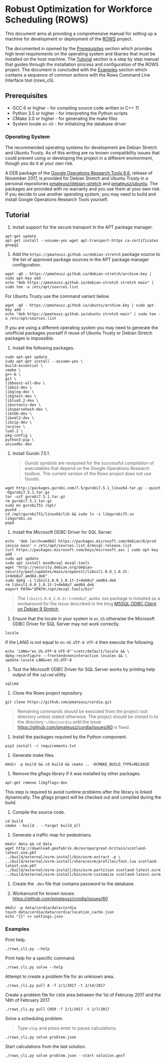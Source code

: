 # Robust Optimization for Workforce Scheduling (ROWS)
This document aims at providing a comprehensive manual for setting up a machine for development or deployment of the [ROWS](https://github.com/pmateusz/cordia) project.

The documented in opened by the [Prerequisites](#Prerequisites) section which provides high level requirements on the operating system and libaries that must be installed on the host machine. The [Tutorial](#Tutorial) section is a step by step manual that guides through the installation process and configuration of the ROWS project. The document is concluded with the [Examples](#Examples) section which contains a sequence of common actions with the Rows Command Line Interface tool (rows_cli).

## Prerequisites
* GCC 6 or higher - for compiling source code written in C++ 11
* Python 3.5 or higher - for interpreting the Python scripts
* CMake 3.0 or higher - for generaitng the make files
* System locale `en-US` - for initializing the database driver

### Operating System
The recommended operating systems for development are Debian Stretch and Ubuntu Trusty. As of this writing are no known compatibility issues that could prevent using or developing the project in a different environment, though you do it at your own risk.

A DEB package of the [Google Operations Research Tools 6.6](https://github.com/google/or-tools/releases/tag/v6.6), release of November 2017, is provided for Debian Stretch and Ubuntu Trusty in a personal repositories [pmateusz/debian-stretch](https://github.com/pmateusz/debian-stretch) and [pmateusz/ubuntu](https://github.com/pmateusz/ubuntu). The packages are provided with no warranty and you use them at your own risk. If you decide to use another operating system, you may need to build and install Google Operations Research Tools yourself.

## Tutorial
1. Install support for the secure transport in the APT package manager.
```shell
apt-get update
apt-get install --assume-yes wget apt-transport-https ca-certificates gnupg2 
```
1. Add the `https://pmateusz.github.io/debian-stretch` package source to the list of approved package sources in the APT package manager configuration.
```shell
wget -qO - https://pmateusz.github.io/debian-stretch/archive.key | sudo apt-key add -
echo "deb https://pmateusz.github.io/debian-stretch stretch main" | sudo tee -a /etc/apt/sources.list
```

For Ubuntu Trusty use the command variant below.
```shell
wget -qO - https://pmateusz.github.io/ubuntu/archive.key | sudo apt-key add -
echo "deb https://pmateusz.github.io/ubuntu stretch main" | sudo tee -a /etc/apt/sources.list
```

   If you are using a different operating system you may need to generate the unofficial packages yourself if reuse of Ubuntu Trusty or Debian Stretch packages is impossible.

1. Install the following packages.
```shell
sudo apt-get update
sudo apt-get install --assume-yes \
build-essential \
cmake \
g++-6 \
git \
libboost-all-dev \
libbz2-dev \
libglog-dev \
libgtest-dev \
liblua5.2-dev \
libortools-dev \
libsparsehash-dev \
libtbb-dev \
libxml2-dev \
libzip-dev \
locales \
lua5.2 \
pkg-config \
python3-pip \
unixodbc-dev
```

1. Install Gurobi 7.5.1.
   > Gurobi symbols are reuquired for the successful compilation of executables that depend on the Google Operations Research toolbox. The current version of the Rows project does not use Gurobi.
```shell
wget http://packages.gurobi.com/7.5/gurobi7.5.1_linux64.tar.gz --quiet -Ogurobi7.5.1.tar.gz
tar -xzf gurobi7.5.1.tar.gz
rm gurobi7.5.1.tar.gz
sudo mv gurobi751 /opt/
pushd .
cd /opt/gurobi751/linux64/lib && sudo ln -s libgurobi75.so libgurobi.so
popd
```

1. Install the Microsoft ODBC Driver for SQL Server.
```shell
echo  'deb [arch=amd64] https://packages.microsoft.com/debian/8/prod jessie main' > /etc/apt/sources.list.d/mssql-release.list
curl https://packages.microsoft.com/keys/microsoft.asc | sudo apt-key add -
sudo apt update
sudo apt install msodbcsql mssql-tools
wget "http://security.debian.org/debian-security/pool/updates/main/o/openssl/libssl1.0.0_1.0.1t-1+deb8u7_amd64.deb"
sudo dpkg -i libssl1.0.0_1.0.1t-1+deb8u7_amd64.deb
rm libssl1.0.0_1.0.1t-1+deb8u7_amd64.deb
export PATH="$PATH:/opt/mssql-tools/bin"
```
   > The `libssl1.0.0_1.0.1t-1+deb8u7_amd64.deb` package is installed as a workaround for the issue described in the blog [MSSQL ODBC Client on Debian 9 Stretch](https://emacstragic.net/2017/11/06/mssql-odbc-client-on-debian-9-stretch/).

1. Ensure that the locale in your system is `en_US` otherwise the Microsoft ODBC Driver for SQL Server may not work correctly.
```shell
locale
```

If the LANG is not equal to `en-US.UTF-8 UTF-8` then execute the following.

```shell
echo 'LANG="en_US.UTF-8 UTF-8"'>/etc/default/locale && \
dpkg-reconfigure --frontend=noninteractive locales && \
update-locale LANG=en_US.UTF-8
```

1. Test the Microsoft ODBC Driver for SQL Server works by printing help output of the `sqlcmd` utility.
```shell
sqlcmd
```

1. Clone the Rows project repository.
```shell
git clone https://github.com/pmateusz/cordia.git
```

> Remaining commands should be executed from the project root directory unless stated otherwise.
> The project should be cloned in to the directory `~/dev/cordia` until the issue https://github.com/pmateusz/cordia/issues/60 is fixed.

1. Install the packages required by the Python component.
```shell
pip3 install -r requirements.txt
```

1. Generate make files.
```shell
mkdir -p build && cd build && cmake .. -DCMAKE_BUILD_TYPE=RELEASE
```

1. Remove the gflags library if it was installed by other packages.
```shell
apt-get remove libgflags-dev
```
This step is required to avoid runtime problems after the library is linked dynamically. The gflags project will be checked out and compiled during the build.

1. Compile the source code.
```shell
cd build
cmake --build . --target build_all
```

1. Generate a traffic map for pedestrians.
```shell
mkdir data && cd data
wget http://download.geofabrik.de/europe/great-britain/scotland-latest.osm.pbf
../build/external/osrm-install/bin/osrm-extract -p \ ../build/external/osrm-install/share/osrm/profiles/foot.lua scotland-latest.osm.pbf
../build/external/osrm-install/bin/osrm-partition scotland-latest.osrm
../build/external/osrm-install/bin/osrm-customize scotland-latest.osrm
```

1. Create the `.dev` file that contains password to the database.

1. Workaround for known issues: https://github.com/pmateusz/cordia/issues/60
```shell
mkdir -p data/cordia/data/cordia
touch data/cordia/data/cordia/location_cache.json
echo "{}" >> settings.json
```

### Examples

Print help.
```shell
./rows_cli.py --help
```

Print help for a specific command.
```shell
./rows_cli.py solve --help
```

Attempt to create a problem file for an unknown area.
```shell
./rows_cli.py pull A -f 2/1/2017 -t 2/14/2017
```

Create a problem file for `C050` area between the 1st of Februray 2017 and the 14th of February 2017.
```shell
./rows_cli.py pull C050 -f 2/1/2017 -t 2/7/2017
```

Solve a scheduling problem.
> Type `stop` and press enter to pause calculations.
```shell
./rows_cli.py solve problem.json
```

Start calculations from the last solution.
```shell
./rows_cli.py solve problem.json --start solution.gexf 
```
